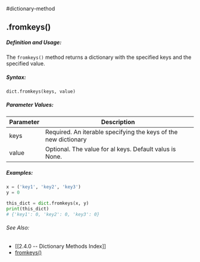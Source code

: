 #dictionary-method
## .fromkeys()
##### Definition and Usage:
The `fromkeys()` method returns a dictionary with the specified keys and the specified value.


##### Syntax:
 `dict.fromkeys(keys, value)`

##### Parameter Values:
| Parameter | Description                                                     |
| --------- | --------------------------------------------------------------- |
| keys      | Required. An iterable specifying the keys of the new dictionary |
| value     | Optional. The value for al keys. Default valus is None.         | 


##### Examples:
```py
x = ('key1', 'key2', 'key3')
y = 0

this_dict = dict.fromkeys(x, y)
print(this_dict)
# {'key1': 0, 'key2': 0, 'key3': 0}
```


###### See Also:
- [[2.4.0 -- Dictionary Methods Index]]
- [fromkeys()](https://www.w3schools.com/python/ref_dictionary_fromkeys.asp)